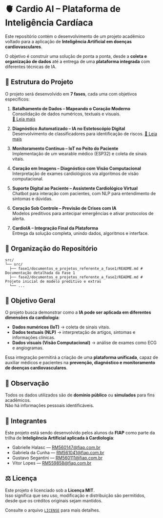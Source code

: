 # 🫀 Cardio AI – Plataforma de Inteligência Cardíaca

Este repositório contém o desenvolvimento de um projeto acadêmico voltado para a aplicação de **Inteligência Artificial em doenças cardiovasculares**.

O objetivo é construir uma solução de ponta a ponta, desde a **coleta e organização de dados** até a entrega de uma **plataforma integrada** com diferentes técnicas de IA.


## 🚀 Estrutura do Projeto

O projeto será desenvolvido em **7 fases**, cada uma com objetivos específicos:

1. **Batalhamento de Dados – Mapeando o Coração Moderno**  
   Consolidação de dados numéricos, textuais e visuais.  
   [📖 Leia mais](./src/fase1/README.md) 

2. **Diagnóstico Automatizado – IA no Estetoscópio Digital**  
   Desenvolvimento de classificadores para identificação de riscos.
   [📖 Leia mais](./src/fase2/README.md) 

3. **Monitoramento Contínuo – IoT no Peito do Paciente**  
   Implementação de um wearable médico (ESP32) e coleta de sinais vitais.

4. **Coração em Imagens – Diagnóstico com Visão Computacional**  
   Interpretação de exames cardiológicos via algoritmos de visão computacional.

5. **Suporte Digital ao Paciente – Assistente Cardiológico Virtual**  
   Chatbot para interação com pacientes, com NLP para entendimento de sintomas e dúvidas.

6. **Coração Sob Controle – Previsão de Crises com IA**  
   Modelos preditivos para antecipar emergências e ativar protocolos de alerta.

7. **CardiolA – Integração Final da Plataforma**  
   Entrega da solução completa, unindo dados, algoritmos e interface.

## 📂 Organização do Repositório

```
src/
└── src/
  ├── fase1/documentos_e_projetos_referente_a_fase1/README.md # Documentação detalhada da Fase 1
  ├── fase2/documentos_e_projetos_referente_a_fase2/README.md # Projeto inicial de modelo preditivo e extras
  └── ...
```

## 🎯 Objetivo Geral

O projeto busca demonstrar como a **IA pode ser aplicada em diferentes dimensões da cardiologia**:  
- **Dados numéricos (IoT)** → coleta de sinais vitais.  
- **Dados textuais (NLP)** → interpretação de artigos, sintomas e informações clínicas.  
- **Dados visuais (Visão Computacional)** → análise de exames como ECG e angiogramas.  

Essa integração permitirá a criação de uma **plataforma unificada**, capaz de auxiliar médicos e pacientes na **prevenção, diagnóstico e monitoramento de doenças cardiovasculares**.



## 📌 Observação

Todos os dados utilizados são de **domínio público** ou **simulados** para fins acadêmicos.  
Não há informações pessoais identificáveis.  


## 👥 Integrantes

Este projeto está sendo desenvolvido pelos alunos da **FIAP** como parte da trilha de **Inteligência Artificial aplicada à Cardiologia**:

- Gabrielle Halasc — RM560147@fiap.com.br
- Gabriela da Cunha  — RM561041@fiap.com.br
- Gustavo Segantini  — RM560111@fiap.com.br
- Vitor Lopes — RM559858@fiap.com.br

## ⚖️ Licença

Este projeto é licenciado sob a **Licença MIT**.  
Isso significa que seu uso, modificação e distribuição são permitidos, desde que os créditos originais sejam mantidos. 
 
Consulte o arquivo [`LICENSE`](./LICENSE) para mais detalhes.